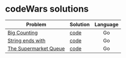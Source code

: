 # codeWars solutions

| Problem | Solution | Language |
| --- | --- | :---: |
|[Big Counting](https://www.codewars.com/kata/526571aae218b8ee490006f4/train/go) | [code](./Bit%20Counting) | Go |
|[String ends with](https://www.codewars.com/kata/51f2d1cafc9c0f745c00037d/train/go) | [code](./String%20ends%20with%3F/) | Go ||
[The Supermarket Queue](https://www.codewars.com/kata/57b06f90e298a7b53d000a86) | [code](./The%20Supermarket%20Queue/) | Go |
